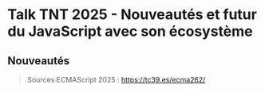 # Talk TNT 2025 - Nouveautés et futur du JavaScript avec son écosystème

## Nouveautés

> Sources ECMAScript 2025 : <https://tc39.es/ecma262/>
